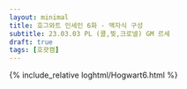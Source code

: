 ```yaml
---
layout: minimal
title: 호그와트 인세인 6화 - 액자식 구성
subtitle: 23.03.03 PL (콜,찢,크로넬) GM 르세
draft: true
tags: [호괏캠]
---
```


{% include_relative loghtml/Hogwart6.html %}
